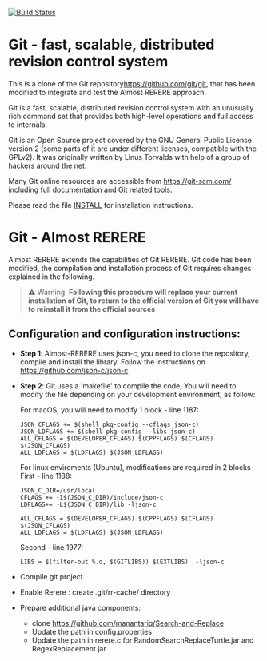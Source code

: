 [![Build Status](https://dev.azure.com/git/git/_apis/build/status/git.git)](https://dev.azure.com/git/git/_build/latest?definitionId=11)


Git - fast, scalable, distributed revision control system
=========================================================
This is a clone of the Git repository<https://github.com/git/git>, that has been modified to integrate and test the Almost RERERE approach.

Git is a fast, scalable, distributed revision control system with an
unusually rich command set that provides both high-level operations
and full access to internals.

Git is an Open Source project covered by the GNU General Public
License version 2 (some parts of it are under different licenses,
compatible with the GPLv2). It was originally written by Linus
Torvalds with help of a group of hackers around the net.

Many Git online resources are accessible from <https://git-scm.com/>
including full documentation and Git related tools.


Please read the file [INSTALL][] for installation instructions.


 Git - Almost RERERE
 =========================================================
 Almost RERERE extends the capabilities of Git RERERE. Git code has been modified, the compilation and installation process of Git requires changes explained in the following.

>:warning: Warning: **Following this procedure will replace your current installation of Git, to return to the official version of Git you will have to reinstall it from the official sources**

## Configuration and configuration instructions:
- **Step 1**: Almost-RERERE uses json-c, you need to clone the repository, compile and install the library. Follow the instructions on <https://github.com/json-c/json-c>

- **Step 2**: Git uses a 'makefile' to compile the code, You will need to modify the file depending on your development environment, as follow:
   
   For macOS, you will need to modify 1 block - line 1187:
   ```
   JSON_CFLAGS += $(shell pkg-config --cflags json-c)
   JSON_LDFLAGS += $(shell pkg-config --libs json-c)
   ALL_CFLAGS = $(DEVELOPER_CFLAGS) $(CPPFLAGS) $(CFLAGS) $(JSON_CFLAGS)
   ALL_LDFLAGS = $(LDFLAGS) $(JSON_LDFLAGS)
   ```   
   For linux enviroments (Ubuntu), modifications are required in 2 blocks
   First - line 1188:
    ```   
    JSON_C_DIR=/usr/local
    CFLAGS += -I$(JSON_C_DIR)/include/json-c
    LDFLAGS+= -L$(JSON_C_DIR)/lib -ljson-c
    
    ALL_CFLAGS = $(DEVELOPER_CFLAGS) $(CPPFLAGS) $(CFLAGS) $(JSON_CFLAGS)
    ALL_LDFLAGS = $(LDFLAGS) $(JSON_LDFLAGS)
    ```
   
   Second - line 1977:
   ```   
   LIBS = $(filter-out %.o, $(GITLIBS)) $(EXTLIBS)  -ljson-c
   ``` 
   
 - Compile git project
 - Enable Rerere : create .git/rr-cache/ directory
 - Prepare additional java components:
    - clone <https://github.com/manantariq/Search-and-Replace>
    - Update the path in config.properties
    - Update the path in rerere.c for RandomSearchReplaceTurtle.jar and RegexReplacement.jar

[INSTALL]: INSTALL
[Documentation/gittutorial.txt]: Documentation/gittutorial.txt
[Documentation/giteveryday.txt]: Documentation/giteveryday.txt
[Documentation/gitcvs-migration.txt]: Documentation/gitcvs-migration.txt
[Documentation/SubmittingPatches]: Documentation/SubmittingPatches
